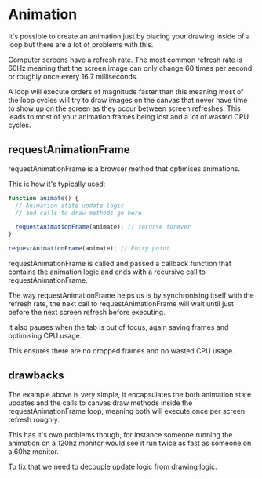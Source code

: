 # Animation

It's possible to create an animation just by placing your drawing inside of a loop but there are a lot of problems with this.

Computer screens have a refresh rate. The most common refresh rate is 60Hz meaning that the screen image can only change 60 times per second or roughly once every 16.7 milliseconds.

A loop will execute orders of magnitude faster than this meaning most of the loop cycles will try to draw images on the canvas that never have time to show up on the screen as they occur between screen refreshes. This leads to most of your animation frames being lost and a lot of wasted CPU cycles.

## requestAnimationFrame

requestAnimationFrame is a browser method that optimises animations.

This is how it's typically used:

```js
function animate() {
  // Animation state update logic
  // and calls to draw methods go here

  requestAnimationFrame(animate); // recurse forever
}

requestAnimationFrame(animate); // Entry point
```

requestAnimationFrame is called and passed a callback function that contains the animation logic and ends with a recursive call to requestAnimationFrame.

The way requestAnimationFrame helps us is by synchronising itself with the refresh rate, the next call to requestAnimationFrame will wait until just before the next screen refresh before executing.

It also pauses when the tab is out of focus, again saving frames and optimising CPU usage.

This ensures there are no dropped frames and no wasted CPU usage.

## drawbacks

The example above is very simple, it encapsulates the both animation state updates and the calls to canvas draw methods inside the requestAnimationFrame loop, meaning both will execute once per screen refresh roughly.

This has it's own problems though, for instance someone running the animation on a 120hz monitor would see it run twice as fast as someone on a 60hz monitor.

To fix that we need to decouple update logic from drawing logic.
